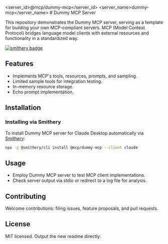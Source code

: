 <server_id>@mcp/dummy-mcp</server_id>
<server_name>dummy-mcp</server_name>
<readme># Dummy MCP Server

This repository demonstrates the Dummy MCP server, serving as a template for building your own MCP-compliant servers. MCP (Model Context Protocol) bridges language model clients with external resources and functionality in a standardized way.

[![smithery badge](https://smithery.ai/badge/@mcp/dummy-mcp)](https://smithery.ai/server/@mcp/dummy-mcp)

## Features
- Implements MCP's tools, resources, prompts, and sampling.
- Limited sample tools for integration testing.
- In-memory resource storage.
- Echo prompt implementation.

## Installation

### Installing via Smithery

To install Dummy MCP server for Claude Desktop automatically via [Smithery](https://smithery.ai/server/@mcp/dummy-mcp):

```bash
npx -y @smithery/cli install @mcp/dummy-mcp --client claude
```

## Usage
- Employ Dummy MCP server to test MCP client implementations.
- Check server output via stdio or redirect to a log file for analysis.

## Contributing
Welcome contributions: filing issues, feature proposals, and pull requests.

## License
MIT licensed.
</readme>
Output the new readme directly: